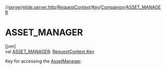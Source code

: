 //[server](../../../../../index.md)/[elide.server.http](../../../index.md)/[RequestContext](../../index.md)/[Key](../index.md)/[Companion](index.md)/[ASSET_MANAGER](-a-s-s-e-t_-m-a-n-a-g-e-r.md)

# ASSET_MANAGER

[jvm]\
val [ASSET_MANAGER](-a-s-s-e-t_-m-a-n-a-g-e-r.md): [RequestContext.Key](../index.md)

Key for accessing the [AssetManager](../../../../elide.server.assets/-asset-manager/index.md).
